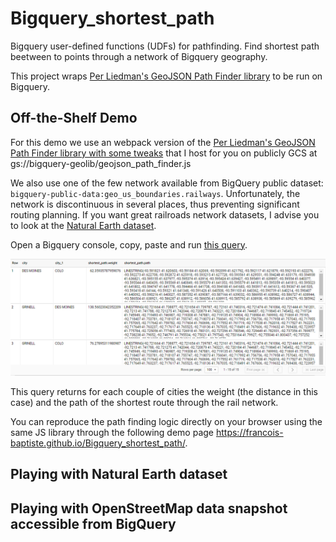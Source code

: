 # Bigquery_shortest_path
Bigquery user-defined functions (UDFs) for pathfinding.
Find shortest path beetween to points through a network of Bigquery geography.

This project wraps [Per Liedman's GeoJSON Path Finder library](https://github.com/perliedman/geojson-path-finder/) to be run on Bigquery.

## Off-the-Shelf Demo
For this demo we use an webpack version of the [Per Liedman's GeoJSON Path Finder library with some tweaks](https://github.com/francois-baptiste/geojson-path-finder/blob/webpack/geojson_path_finder.js) that I host for you on publicly GCS at gs://bigquery-geolib/geojson_path_finder.js

We also use one of the few network available from BigQuery public dataset: `bigquery-public-data:geo_us_boundaries.railways`. Unfortunately, the network is discontinuous in several places, thus preventing significant routing planning. If you want great railroads network datasets, I advise you to look at the [Natural Earth dataset](#playing-with-natural-earth-dataset).

Open a Bigquery console, copy, paste and run [this query](query.sql).


![demo](./img/demo.png)


This query returns for each couple of cities the weight (the distance in this case) and the path of the shortest route through the rail network.




You can reproduce the path finding logic directly on your browser using the same JS library through the following demo page https://francois-baptiste.github.io/Bigquery_shortest_path/.

## Playing with Natural Earth dataset



## Playing with OpenStreetMap data snapshot accessible from BigQuery
